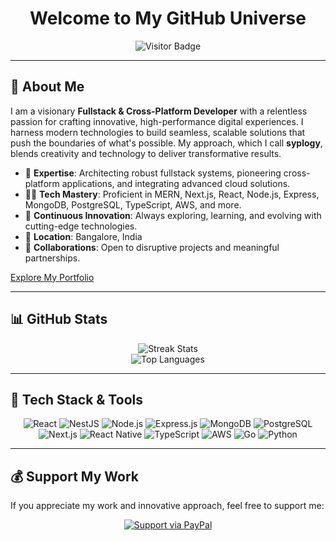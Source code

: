 <h1 align="center">Welcome to My GitHub Universe</h1>

<p align="center">
  <img src="https://visitor-badge.laobi.icu/badge?page_id=Shahnoorgit" alt="Visitor Badge"/>
</p>

---

## 💫 About Me

I am a visionary **Fullstack & Cross-Platform Developer** with a relentless passion for crafting innovative, high-performance digital experiences. I harness modern technologies to build seamless, scalable solutions that push the boundaries of what's possible. My approach, which I call **syplogy**, blends creativity and technology to deliver transformative results.

- 🔭 **Expertise**: Architecting robust fullstack systems, pioneering cross-platform applications, and integrating advanced cloud solutions.
- 🧑‍💻 **Tech Mastery**: Proficient in MERN, Next.js, React, Node.js, Express, MongoDB, PostgreSQL, TypeScript, AWS, and more.
- 🌱 **Continuous Innovation**: Always exploring, learning, and evolving with cutting-edge technologies.
- 📍 **Location**: Bangalore, India
- 💼 **Collaborations**: Open to disruptive projects and meaningful partnerships.

[Explore My Portfolio](https://shahnoor.netlify.app/)

---

## 📊 GitHub Stats

<p align="center">
  <img src="https://github-readme-streak-stats.herokuapp.com/?user=Shahnoorgit&theme=dark&hide_border=true" alt="Streak Stats"/>
  <br>
  <img src="https://github-readme-stats.vercel.app/api/top-langs/?username=Shahnoorgit&theme=dark&hide_border=true&include_all_commits=true&count_private=true&layout=compact" alt="Top Languages"/>
</p>

---

## 🚀 Tech Stack & Tools

<p align="center">
  <!-- React -->
  <img src="https://img.shields.io/badge/React-20232A?style=for-the-badge&logo=react&logoColor=61DAFB" alt="React"/>
  
  <!-- NestJS -->
  <img src="https://img.shields.io/badge/NestJS-E0234E?style=for-the-badge&logo=nestjs&logoColor=white" alt="NestJS"/>
  
  <!-- Node.js -->
  <img src="https://img.shields.io/badge/Node.js-339933?style=for-the-badge&logo=nodedotjs&logoColor=white" alt="Node.js"/>
  
  <!-- Express.js -->
  <img src="https://img.shields.io/badge/Express.js-404D59?style=for-the-badge" alt="Express.js"/>
  
  <!-- MongoDB -->
  <img src="https://img.shields.io/badge/MongoDB-47A248?style=for-the-badge&logo=mongodb&logoColor=white" alt="MongoDB"/>
  
  <!-- PostgreSQL -->
  <img src="https://img.shields.io/badge/PostgreSQL-336791?style=for-the-badge&logo=postgresql&logoColor=white" alt="PostgreSQL"/>
  
  <!-- Next.js -->
  <img src="https://img.shields.io/badge/Next.js-000000?style=for-the-badge&logo=next.js&logoColor=white" alt="Next.js"/>
  
  <!-- React Native -->
  <img src="https://img.shields.io/badge/React%20Native-20232A?style=for-the-badge&logo=reactnative&logoColor=white" alt="React Native"/>
  
  <!-- TypeScript -->
  <img src="https://img.shields.io/badge/TypeScript-3178C6?style=for-the-badge&logo=typescript&logoColor=white" alt="TypeScript"/>
  
  <!-- AWS -->
  <img src="https://img.shields.io/badge/AWS-232F3E?style=for-the-badge&logo=amazon-aws&logoColor=white" alt="AWS"/>
  
  <!-- Go (Golang) -->
  <img src="https://img.shields.io/badge/Go-00ADD8?style=for-the-badge&logo=go&logoColor=white" alt="Go"/>
  
  <!-- Python -->
  <img src="https://img.shields.io/badge/Python-3776AB?style=for-the-badge&logo=python&logoColor=white" alt="Python"/>
</p>

---

## 💰 Support My Work

If you appreciate my work and innovative approach, feel free to support me:

<p align="center">
  <a href="https://paypal.me/Shahnoormujawar@gmail.com" target="_blank">
    <img src="https://img.shields.io/badge/PayPal-00457C?style=for-the-badge&logo=paypal&logoColor=white" alt="Support via PayPal"/>
  </a>
</p>
